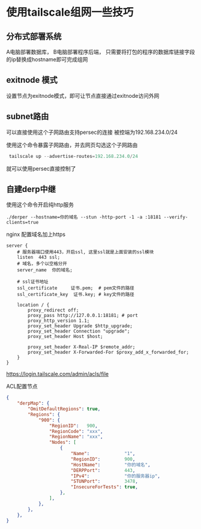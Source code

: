 # 使用tailscale组网一些技巧

## 分布式部署系统

A电脑部署数据库，
B电脑部署程序后端，
只需要将打包的程序的数据库链接字段的ip替换成hostname即可完成组网

## exitnode 模式
设置节点为exitnode模式，即可让节点直接通过exitnode访问外网

## subnet路由
可以直接使用这个子网路由支持persec的连接
被控端为192.168.234.0/24

使用这个命令暴露子网路由，并去网页勾选这个子网路由
```powershell
 tailscale up --advertise-routes=192.168.234.0/24
```

就可以使用persec直接控制了

## 自建derp中继
使用这个命令开启纯http服务
```shell
./derper --hostname=你的域名 --stun -http-port -1 -a :18181 --verify-clients=true
```
nginx 配置域名加上https
```text
server {
    # 服务器端口使用443，开启ssl, 这里ssl就是上面安装的ssl模块
    listen  443 ssl;
    # 域名，多个以空格分开
    server_name  你的域名;
    
    # ssl证书地址
    ssl_certificate     证书.pem;  # pem文件的路径
    ssl_certificate_key  证书.key; # key文件的路径
    
    location / {
        proxy_redirect off;
        proxy_pass http://127.0.0.1:18181; # port
        proxy_http_version 1.1;
        proxy_set_header Upgrade $http_upgrade;
        proxy_set_header Connection "upgrade";
        proxy_set_header Host $host;

        proxy_set_header X-Real-IP $remote_addr;
        proxy_set_header X-Forwarded-For $proxy_add_x_forwarded_for;
    }
}
```
https://login.tailscale.com/admin/acls/file

ACL配置节点
```json
{
	"derpMap": {
		"OmitDefaultRegions": true,
		"Regions": {
			"900": {
				"RegionID":   900,
				"RegionCode": "xxx",
				"RegionName": "xxx",
				"Nodes": [
					{
						"Name":             "1",
						"RegionID":         900,
						"HostName":         "你的域名",
						"DERPPort":         443,
						"IPv4":             "你的服务器ip",
						"STUNPort":         3478,
						"InsecureForTests": true,
					},
				],
			},
		},
	},
}
```
